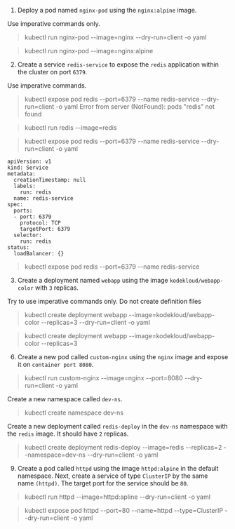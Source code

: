 
1. Deploy a pod named `nginx-pod` using the `nginx:alpine` image.

Use imperative commands only.
>kubectl run nginx-pod --image=nginx --dry-run=client -o yaml

> kubectl run nginx-pod --image=nginx:alpine

2. Create a service `redis-service` to expose the `redis` application within the cluster on port `6379`.

Use imperative commands.
> kubectl expose pod redis --port=6379 --name redis-service --dry-run=client -o yaml
Error from server (NotFound): pods "redis" not found

> kubectl run redis --image=redis

> kubectl expose pod redis --port=6379 --name redis-service --dry-run=client -o yaml

```output
apiVersion: v1
kind: Service
metadata:
  creationTimestamp: null
  labels:
    run: redis
  name: redis-service
spec:
  ports:
  - port: 6379
    protocol: TCP
    targetPort: 6379
  selector:
    run: redis
status:
  loadBalancer: {}
```
>kubectl expose pod redis --port=6379 --name redis-service

3. Create a deployment named `webapp` using the image `kodekloud/webapp-color` with `3` replicas.

Try to use imperative commands only. Do not create definition files

> kubectl create deployment webapp --image=kodekloud/webapp-color --replicas=3 --dry-run=client -o yaml

>kubectl create deployment webapp --image=kodekloud/webapp-color --replicas=3

6. Create a new pod called `custom-nginx` using the `nginx` image and expose it on `container port 8080`.

>kubectl run custom-nginx --image=nginx --port=8080 --dry-run=client -o yaml

Create a new namespace called `dev-ns`.
>kubectl create namespace dev-ns

Create a new deployment called `redis-deploy` in the `dev-ns` namespace with the `redis` image. It should have `2` replicas.
>kubectl create deployment redis-deploy --image=redis --replicas=2 --namespace=dev-ns --dry-run=client -o yaml

9. Create a pod called `httpd` using the image `httpd:alpine` in the default namespace. Next, create a service of type `ClusterIP` by the same name `(httpd)`. The target port for the service should be `80`.

>kubectl run httpd --image=httpd:apline --dry-run=client -o yaml

>kubectl expose pod httpd --port=80 --name=httpd --type=ClusterIP --dry-run=client -o yaml
